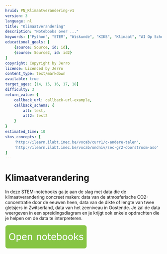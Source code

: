 ```yaml
---
hruid: PN_Klimaatverandering-v1
version: 3
language: nl
title: "Klimaatverandering"
description: "Notebooks over ..."
keywords: ["Python", "STEM", "Wiskunde", "KIKS", "Klimaat", "AI Op School"]
educational_goals: [
    {source: Source, id: id}, 
    {source: Source2, id: id2}
]
copyright: Copyright by Jerro
licence: Licenced by Jerro
content_type: text/markdown
available: true
target_ages: [14, 15, 16, 17, 18]
difficulty: 3
return_value: {
    callback_url: callback-url-example,
    callback_schema: {
        att: test,
        att2: test2
    }
}
estimated_time: 10
skos_concepts: [
    'http://ilearn.ilabt.imec.be/vocab/curr1/c-andere-talen', 
    'http://ilearn.ilabt.imec.be/vocab/ondniv/sec-gr2-doorstroom-aso'
]
---
```


# Klimaatverandering
In deze STEM-notebooks ga je aan de slag met data die de klimaatverandering concreet maken: data van de atmosferische CO2-concentratie door de eeuwen heen, data van de dikte of lengte van twee gletsjers in Zwitserland, data van het zeeniveau in Oostende.
Je zal de data weergeven in een spreidingsdiagram en je krijgt ook enkele opdrachten die je helpen om de data te interpreteren. 


[![](embed/Knop.png "Knop")](https://kiks.ilabt.imec.be/jupyterhub/?id=1100 "Notebooks Klimaatverandering")
